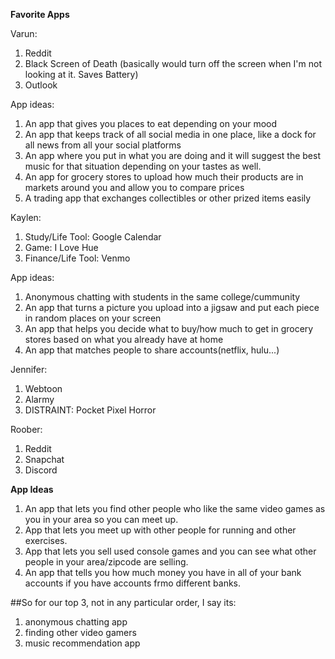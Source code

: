 **Favorite Apps**

Varun:
1. Reddit
2. Black Screen of Death (basically would turn off the screen when I'm not looking at it. Saves Battery)
3. Outlook

App ideas:
1. An app that gives you places to eat depending on your mood
2. An app that keeps track of all social media in one place, like a dock for all news from all your social platforms
3. An app where you put in what you are doing and it will suggest the best music for that situation depending on your tastes as well.
4. An app for grocery stores to upload how much their products are in markets around you and allow you to compare prices
5. A trading app that exchanges collectibles or other prized items easily

Kaylen:
1. Study/Life Tool: Google Calendar
2. Game: I Love Hue
3. Finance/Life Tool: Venmo

App ideas:
1. Anonymous chatting with students in the same college/cummunity
2. An app that turns a picture you upload into a jigsaw and put each piece in random places on your screen
3. An app that helps you decide what to buy/how much to get in grocery stores based on what you already have at home
4. An app that matches people to share accounts(netflix, hulu...)

Jennifer:
1. Webtoon
2. Alarmy
3. DISTRAINT: Pocket Pixel Horror 

Roober:
1. Reddit
2. Snapchat
3. Discord

**App Ideas**
1. An app that lets you find other people who like the same video games as you in your area so you can meet up.
2. App that lets you meet up with other people for running and other exercises. 
3. App that lets you sell used console games and you can see what other people in your area/zipcode are selling.
4. An app that tells you how much money you have in all of your bank accounts if you have accounts frmo different banks.

##So for our top 3, not in any particular order, I say its:

1. anonymous chatting app
2. finding other video gamers
3. music recommendation app
